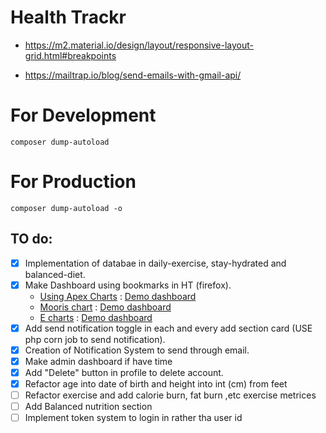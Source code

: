 # Health Trackr

- https://m2.material.io/design/layout/responsive-layout-grid.html#breakpoints

- https://mailtrap.io/blog/send-emails-with-gmail-api/

# For Development

```shell
composer dump-autoload
```

# For Production

```shell
composer dump-autoload -o
```

## TO do:

- [x] Implementation of databae in daily-exercise, stay-hydrated and balanced-diet.
- [x] Make Dashboard using bookmarks in HT (firefox).
  - [Using Apex Charts](https://apexcharts.com/) : [Demo dashboard](https://demo.adminkit.io/charts-apexcharts)
  - [Mooris chart](https://morrisjs.github.io/morris.js/) : [Demo dashboard](https://colorlib.com/polygon/concept/pages/chart-morris.html)
  - [E charts](https://github.com/apache/echarts) : [Demo dashboard](https://colorlib.com/polygon/gentelella/echarts.html)
- [x] Add send notification toggle in each and every add section card (USE php corn job to send notification).
- [x] Creation of Notification System to send through email.
- [x] Make admin dashboard if have time
- [x] Add "Delete" button in profile to delete account.
- [x] Refactor age into date of birth and height into int (cm) from feet
- [ ] Refactor exercise and add calorie burn, fat burn ,etc exercise metrices
- [ ] Add Balanced nutrition section
- [ ] Implement token system to login in rather tha user id
